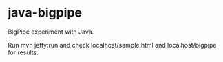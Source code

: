java-bigpipe
============

BigPipe experiment with Java.

Run mvn jetty:run and check localhost/sample.html and localhost/bigpipe for results.

